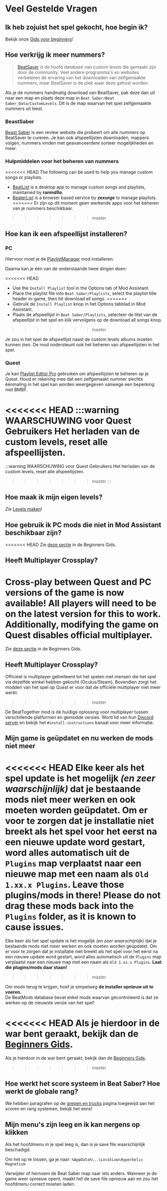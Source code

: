 # Veel Gestelde Vragen

## Ik heb zojuist het spel gekocht, hoe begin ik?
Bekijk onze [Gids voor beginners](/nl/beginners-guide.md)!

## Hoe verkrijg ik meer nummers?
> [BeatSaver](https://beatsaver.com) is de hoofd database van custom levels die gemaakt zijn door de community. Veel andere programma's en websites verbeteren de ervaring van het downloaden van zelfgemaakte nummers, maar BeatSaver is de plek waar deze gehost worden.

Als je de nummers handmatig download van BeatSaver, pak deze dan uit naar een map en plaats deze map in `Beat Saber/Beat Saber_Data/CustomLevels`. Dit is de map waarvan het spel zelfgemaakte nummers uit leest.

### BeastSaber
[Beast Saber](https://www.bsaber.com) is een review website die probeert om alle nummers op BeatSaver te cureren. Je kan ook afspeellijsten downloaden, mappers volgen, nummers vinden met geavanceerdere sorteer mogelijkheden en meer.

### Hulpmiddelen voor het beheren van nummers

<<<<<<< HEAD
The following can be used to help you manage custom songs or playlists.

* [BeatList](https://github.com/ranmd9a/beatlist/releases/latest) is a desktop app to manage custom songs and playlists, maintained by **ranmd9a**.
* [BeaterList](https://syltaris.github.io/beaterlist) is a browser based service by **zexurge** to manage playlists.
=======
Er zijn op dit moment geen werkende apps voor het beheren van je nummers beschikbaar.
>>>>>>> master

## Hoe kan ik een afspeellijst installeren?

### PC
Hiervoor moet je de [PlaylistManager](https://github.com/rithik-b/PlaylistManager/releases/latest) mod installeren.

Daarna kan je één van de onderstaande twee dingen doen:

<<<<<<< HEAD
* Use the `Install Playlist` tool in the Options tab of Mod Assistant.
* Place the playlist file into `Beat Saber/Playlists`, select the playlist title header in-game, then hit download all songs.
=======
* Gebruik de `Install Playlist` knop in het Options tabblad in Mod Assistant.
* Plaats de afspeellijst in `Beat Saber/Playlists`, selecteer de titel van de afspeellijst in het spel en klik vervolgens op de download all songs knop.
>>>>>>> master

Je zou in het spel de afspeellijst naast de custom levels albums moeten kunnen zien. De mod ondersteunt ook het beheren van afspeellijsten in het spel.

### Quest
Je kan [Playlist Editor Pro](https://beatsaberquest.com/bmbf/my-tools/playlist-editor-pro/) gebruiken om afspeellijsten te beheren op je Quest. Houd er rekening mee dat een zelfgemaakt nummer slechts éénmaling in het spel kan worden weergegeven vanwege een beperking met BMBF.

<<<<<<< HEAD
:::warning WAARSCHUWING voor Quest Gebruikers
Het herladen van de custom levels, reset alle afspeellijsten.
=======
:::warning WAARSCHUWING 
voor Quest Gebruikers Het herladen van de custom levels, reset alle afspeellijsten.
>>>>>>> master
:::

## Hoe maak ik mijn eigen levels?
Zie [Levels maken](/nl/mapping/)!

## Hoe gebruik ik PC mods die niet in Mod Assistant beschikbaar zijn?
<<<<<<< HEAD
Zie [deze sectie](/pc-modding.md#handmatige-installatie) in de Beginners Gids.

## Heeft Multiplayer Crossplay?
Cross-play between Quest and PC versions of the game is now available! All players will need to be on the latest version for this to work. Additionally, modifying the game on Quest disables official multiplayer.
=======
Zie [deze sectie](/nl/pc-modding.md#handmatige-installatie) in de Beginners Gids.

## Heeft Multiplayer Crossplay?
Officieel is multiplayer gelimiteerd tot het spelen met mensen die het spel via dezelfde winkel hebben gekocht (Oculus/Steam). Bovendien zorgt het modden van het spel op Quest er voor dat de officiële multiplayer niet meer werkt.
>>>>>>> master

De BeatTogether mod is de huidige oplossing voor multiplayer tussen verschillende platformen en gemodde versies. Word lid van hun [Discord server](https://discord.com/invite/gezGrFG4tz) en bekijk het `#install-instructions` kanaal voor meer informatie.

## Mijn game is geüpdatet en nu werken de mods niet meer
<<<<<<< HEAD
Elke keer als het spel update is het mogelijk *(en zeer waarschijnlijk)* dat je bestaande mods niet meer werken en ook moeten worden geüpdatet. Om er voor te zorgen dat je installatie niet breekt als het spel voor het eerst na een nieuwe update word gestart, word alles automatisch uit de `Plugins` map verplaatst naar een nieuwe map met een naam als `Old 1.xx.x Plugins`. **Leave those plugins/mods in there!** Please do not drag these mods back into the `Plugins` folder, as it is known to cause issues.
=======
Elke keer als het spel update is het mogelijk *(en zeer waarschijnlijk)* dat je bestaande mods niet meer werken en ook moeten worden geüpdatet. Om er voor te zorgen dat je installatie niet breekt als het spel voor het eerst na een nieuwe update word gestart, word alles automatisch uit de `Plugins` map verplaatst naar een nieuwe map met een naam als `Old 1.xx.x Plugins`. **Laat die plugins/mods daar staan!**
>>>>>>> master

Om mods terug te krijgen, hoef je simpelweg **de installer opnieuw uit te voeren.**  
De BeatMods database bevat enkel mods waarvan gecontroleerd is dat ze werken op de nieuwste versie van het spel!

<<<<<<< HEAD
Als je hierdoor in de war bent geraakt, bekijk dan de [Beginners Gids](/beginners-guide.md).
=======
Als je hierdoor in de war bent geraakt, bekijk dan de [Beginners Gids](/nl/beginners-guide.md).
>>>>>>> master

## Hoe werkt het score systeem in Beat Saber? Hoe werkt de globale rang?
We hebben paragrafen op de [grepen en trucks](/nl/grips-and-tricks.md) pagina toegewijd aan het scoren en rang systemen, bekijk het eens!

## Mijn menu's zijn leeg en ik kan nergens op klikken
Als het hoofdmenu in je spel leeg is, dan is je save file waarschijnlijk beschadigd.

Om het op te lossen, ga je naar: `%AppData%\..\LocalLow\Hyperbolic Magnetism`

Verwijder of hernoem de Beat Saber map naar iets anders. Wanneer je de game weer opnieuw opent, maakt het de save file opnieuw aan en zou het hoofdmenu correct moeten laden.
